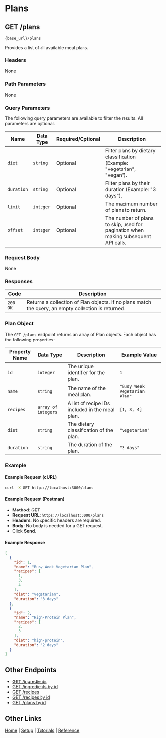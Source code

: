 # Plans

## GET /plans

`{base_url}/plans`

Provides a list of all available meal plans.

### Headers

None

### Path Parameters

None

### Query Parameters

The following query parameters are available to filter the results. All parameters are optional.

| Name | Data Type | Required/Optional | Description |
| --- | --- | --- | --- |
| `diet` | `string` | Optional | Filter plans by dietary classification (Example: "vegetarian", "vegan"). |
| `duration`| `string` | Optional | Filter plans by their duration (Example: "3 days"). |
| `limit` | `integer` | Optional | The maximum number of plans to return. |
| `offset` | `integer` | Optional | The number of plans to skip, used for pagination when making subsequent API calls. |

### Request Body

None

### Responses

| Code | Description |
| --- | --- |
| `200 OK` | Returns a collection of Plan objects. If no plans match the query, an empty collection is returned. |

### Plan Object

The `GET /plans` endpoint returns an array of Plan objects. Each object has the following properties:

| Property Name | Data Type | Description | Example Value |
| --- | --- | --- | --- |
| `id` | `integer` | The unique identifier for the plan. | `1` |
| `name` | `string` | The name of the meal plan. | `"Busy Week Vegetarian Plan"` |
| `recipes`| `array of integers` | A list of recipe IDs included in the meal plan. | `[1, 3, 4]` |
| `diet` | `string` | The dietary classification of the plan. | `"vegetarian"` |
| `duration`| `string` | The duration of the plan. | `"3 days"` |

### Example

#### Example Request (cURL)

```sh
curl -X GET https://localhost:3000/plans
```

#### Example Request (Postman)

* **Method**: GET
* **Request URL**: `https://localhost:3000/plans`
* **Headers**: No specific headers are required.
* **Body**: No body is needed for a GET request.
* Click **Send**.

#### Example Response

```json
[
  {
    "id": 1,
    "name": "Busy Week Vegetarian Plan",
    "recipes": [
      1,
      3,
      4
    ],
    "diet": "vegetarian",
    "duration": "3 days"
  },
  {
    "id": 2,
    "name": "High-Protein Plan",
    "recipes": [
      2,
      3
    ],
    "diet": "high-protein",
    "duration": "2 days"
  }
]
```

## Other Endpoints

* [GET /ingredients](../reference/mmGET-ingredients.md)
* [GET /ingredients by id](../reference/mmGET-ingredients-id.md)
* [GET /recipes](../reference/mmGET-recipes.md)
* [GET /recipes by id](../reference/mmGET-recipes-id.md)
* [GET /plans by id](../reference/mmGET-plans-id.md)

## Other Links

[Home](../index.md) | [Setup](../mmprefland.md) | [Tutorials](../mmtutorial.md)  |  [Reference](../mmref.md)
